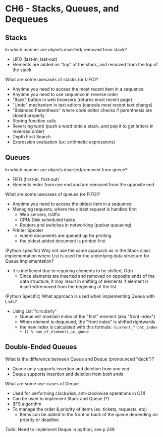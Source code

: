 # CH6 - Stacks, Queues, and Dequeues

## Stacks

In which manner are objects inserted/ removed from stack?
- LIFO (last-in, last-out)
- Elements are added on "top" of the stack, and removed from the top of the stack

What are some usecases of stacks (or LIFO)?
- Anytime you need to access the most recent item in a sequence
- Anytime you need to use sequence in reverse order
- "Back" button in web browsers (returns most recent page)
- "Undo" mechanism in text editors (cancels most recent text change)
- "Balanced Parenthesis" where code editor checks if parenthesis are closed properly
- Storing function calls
- Reversing word (push a word onto a stack, and pop it to get letters in reversed order)
- Depth First Search
- Expression evaluation (ex: arithmetic expressions)

## Queues

In which manner are objects inserted/removed from queue?
- FIFO (first-in, first-out)
- Elements enter from one end and are removed from the opposite end

What are some usecases of queues (or FIFO)?
- Anytime you need to access the oldest item in a sequence
- Managing requests, where the oldest request is handled first
  - Web servers, traffic
  - CPU/ Disk scheduled tasks
  - Routers and switches in networking (packet queueing)
- Printer Spooler
  - where documents are queued up for printing
  - the oldest added document is printed first

(Python specific) Why not use the same approach as in the Stack class implementation where List is used for the underlying data structure for Queue implementation?
- It is inefficient due to requiring elements to be shifted, O(n)
  - Since elements are inserted and removed on opposite ends of the data structure, it may result in shifting of elements if element is inserted/removed from the beginning of the list

(Python Specific) What approach is used when implementing Queue with Lists?
- Using List "circularly"
  - Queue will maintain index of the "first" element (aka "front index")
  - When element is dequeued, the "front index" is shifted rightwards
  - the new index is calculated with this formula: `(current_front_index + 1) % num_of_elements_in_queue`


## Double-Ended Queues

What is the difference between Queue and Deque (pronounced "deck")?
- Queue only supports insertion and deletion from _one end_
- Deque supports insertion and deletion from _both ends_

What are some use-cases of Deque
- Used for performing clockwise, anti-clockwise operations in O(1)
- Can be used to implement Stack and Queue  (?)
- BFS algorithm
- To manage the order & priority of items (ex: tickets, requests, etc)
  - Items can be added to the front or back of the queue depending on priority or deadline

_Todo_: Need to implement Deque in python, see p 248
